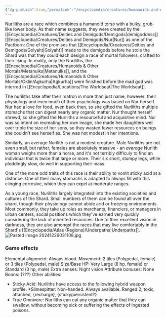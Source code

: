 ```yaml
---
{"dg-publish":true,"permalink":"/encyclopedia/creatures/humanoids-and-other-mortals/nuriliths/","tags":["incomplete"]}
---
```


Nuriliths are a race which combines a humanoid torso with a bulky, grub-like lower body. As their name suggests, they were created by the [[Encyclopedia/Creatures/Deities and Demigods/Demigods\|demigoddess]] [[Encyclopedia/Creatures/Deities and Demigods/Nur\|Nur]] as one of the Pactborn: One of the promises that [[Encyclopedia/Creatures/Deities and Demigods/Golyaht\|Golyaht]] made to the demigods before he stole the Shard was that they could each design a race of mortal followers, crafted to their liking. In reality, only the Nuriliths, the [[Encyclopedia/Creatures/Humanoids & Other Mortals/Metanulks\|Metanulks]], and the [[Encyclopedia/Creatures/Humanoids & Other Mortals/Oklin/Agkurha\|Agkurha]] were finished before the mad god was interred in [[Encyclopedia/Locations/The Worldseat\|The Worldseat]]. 

The nuriliths take after their matron in more than just name, however: their physiology and even much of their psychology was based on Nur herself. Nur had a love for food, even back then, so she gifted the Nuriliths multiple stomachs that can digest nearly any organic matter. Nur thought herself shrewd, so she gifted the Nuriliths a resourceful and acquisitive mind. Nur was so intent on recreating her own image, she made her daughters well over triple the size of her sons, so they wasted fewer resources on beings she couldn't see herself as. She was not modest in her intentions. 

Similarly, an average Nurilith is not a modest creature. Male Nuriliths are not even small, but rather, females are absolutely massive - an *average* Nurlith woman weighs more than a horse, and it's not terribly difficuly to find an individual that is twice that large or more. Their six short, stumpy legs, while ploddingly slow, do well in supporting their mass.

One of the more odd traits of this race is their ability to vomit sticky acid at a distance. One of their many stomachs is adapted to always fill with this clinging corrosive, which they can expel at moderate ranges.

As a young race, Nuriliths largely integrated into the existing societies and cultures of the Shard. Small numbers of them can be found all over the shard, though their physiology cannot abide arid or freezing environments. Most commonly, they take up roles as merchants, financiers, or managers in urban centers; social positions which they've earned very quickly considering the lack of inherited resources. Due to their excellent vision in darkness, they are also amongst the races that may live comfortably in the Shard's [[Encyclopedia/Atlas (Regions)/Underpaths\|Underpaths]].
![Pasted image 20241226031108.jpg](/img/user/Images/Pasted%20image%2020241226031108.jpg)
### Game effects
Elemental alignment: Always blood.
Movement: 2 tiles (Polypedal, female) or 3 tiles (Polypedal, male)
Size/Base HP: Very Large (8 hp, female) or Standard (3 hp, male)
Extra senses: Night vision
Attribute bonuses: None
Boons: {???}
Other abilities: 
- Sticky Acid: Nuriliths have access to the following hybrid weapon profile. *Slimespitter: Non-handed. Always available. Ranged 2, toxic, attached, {recharge}, {sticky/persistent?}
- True Omnivore: Nuriliths can eat any organic matter that they can swallow, without becoming sick or suffering the effects of ingested poisons.
